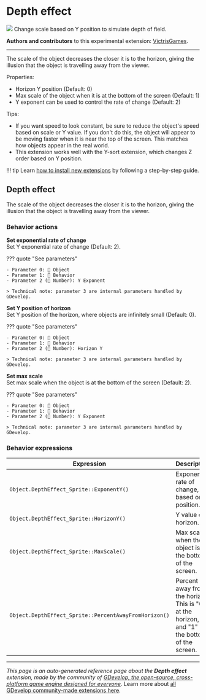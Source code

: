 # Depth effect

<img src="https://resources.gdevelop-app.com/assets/Icons/Line Hero Pack/Master/SVG/Virtual Reality/Virtual Reality_vr_computer_3d_cube_screen_tv.svg" class="extension-icon"></img>
Change scale based on Y position to simulate depth of field.

**Authors and contributors** to this experimental extension: [VictrisGames](https://gd.games/VictrisGames).

---

The scale of the object decreases the closer it is to the horizon, giving the illusion that the object is travelling away from the viewer.

Properties:

- Horizon Y position (Default: 0)
- Max scale of the object when it is at the bottom of the screen (Default: 1)
- Y exponent can be used to control the rate of change  (Default: 2)

Tips:

- If you want speed to look constant, be sure to reduce the object's speed based on scale or Y value.  If you don't do this, the object will appear to be moving faster when it is near the top of the screen.  This matches how objects appear in the real world.
- This extension works well with the Y-sort extension, which changes Z order based on Y position.


!!! tip
    Learn [how to install new extensions](/gdevelop5/extensions/search) by following a step-by-step guide.



## Depth effect 

The scale of the object decreases the closer it is to the horizon, giving the illusion that the object is travelling away from the viewer. 

### Behavior actions

**Set exponential rate of change**  
Set Y exponential rate of change (Default: 2).

??? quote "See parameters"

    - Parameter 0: 👾 Object
    - Parameter 1: 🧩 Behavior
    - Parameter 2 (🔢 Number): Y Exponent

    > Technical note: parameter 3 are internal parameters handled by GDevelop.

**Set Y position of horizon**  
Set Y position of the horizon, where objects are infinitely small (Default: 0).

??? quote "See parameters"

    - Parameter 0: 👾 Object
    - Parameter 1: 🧩 Behavior
    - Parameter 2 (🔢 Number): Horizon Y

    > Technical note: parameter 3 are internal parameters handled by GDevelop.

**Set max scale**  
Set max scale when the object is at the bottom of the screen (Default: 2).

??? quote "See parameters"

    - Parameter 0: 👾 Object
    - Parameter 1: 🧩 Behavior
    - Parameter 2 (🔢 Number): Y Exponent

    > Technical note: parameter 3 are internal parameters handled by GDevelop.

### Behavior expressions

| Expression | Description |  |
|-----|-----|-----|
| `Object.DepthEffect_Sprite::ExponentY()` | Exponential rate of change, based on Y position. ||
| `Object.DepthEffect_Sprite::HorizonY()` | Y value of horizon. ||
| `Object.DepthEffect_Sprite::MaxScale()` | Max scale when the object is at the bottom of the screen. ||
| `Object.DepthEffect_Sprite::PercentAwayFromHorizon()` | Percent away from the horizon.  This is "0" at the horizon, and "1" at the bottom of the screen. ||


---

*This page is an auto-generated reference page about the **Depth effect** extension, made by the community of [GDevelop, the open-source, cross-platform game engine designed for everyone](https://gdevelop.io/).* Learn more about [all GDevelop community-made extensions here](/gdevelop5/extensions).